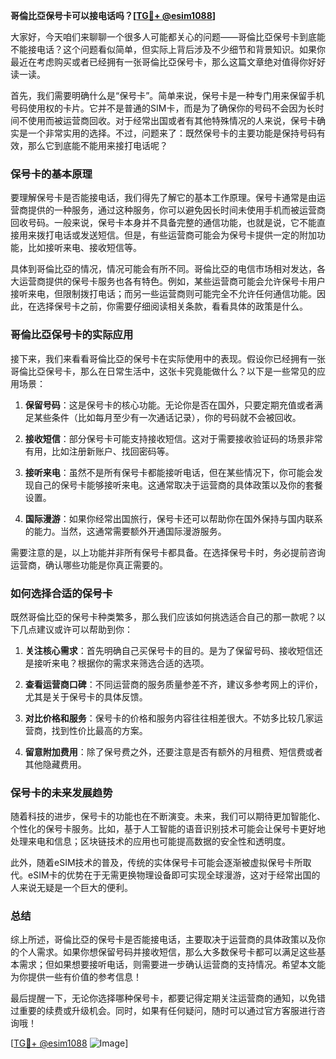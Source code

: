 **哥倫比亞保号卡可以接电话吗？[[TG💪+ @esim1088](https://t.me/s/esim1088)]**

大家好，今天咱们来聊聊一个很多人可能都关心的问题——哥倫比亞保号卡到底能不能接电话？这个问题看似简单，但实际上背后涉及不少细节和背景知识。如果你最近在考虑购买或者已经拥有一张哥倫比亞保号卡，那么这篇文章绝对值得你好好读一读。

首先，我们需要明确什么是“保号卡”。简单来说，保号卡是一种专门用来保留手机号码使用权的卡片。它并不是普通的SIM卡，而是为了确保你的号码不会因为长时间不使用而被运营商回收。对于经常出国或者有其他特殊情况的人来说，保号卡确实是一个非常实用的选择。不过，问题来了：既然保号卡的主要功能是保持号码有效，那么它到底能不能用来接打电话呢？

### **保号卡的基本原理**

要理解保号卡是否能接电话，我们得先了解它的基本工作原理。保号卡通常是由运营商提供的一种服务，通过这种服务，你可以避免因长时间未使用手机而被运营商回收号码。一般来说，保号卡本身并不具备完整的通信功能，也就是说，它不能直接用来拨打电话或发送短信。但是，有些运营商可能会为保号卡提供一定的附加功能，比如接听来电、接收短信等。

具体到哥倫比亞的情况，情况可能会有所不同。哥倫比亞的电信市场相对发达，各大运营商提供的保号卡服务也各有特色。例如，某些运营商可能会允许保号卡用户接听来电，但限制拨打电话；而另一些运营商则可能完全不允许任何通信功能。因此，在选择保号卡之前，你需要仔细阅读相关条款，看看具体的政策是什么。

### **哥倫比亞保号卡的实际应用**

接下来，我们来看看哥倫比亞的保号卡在实际使用中的表现。假设你已经拥有一张哥倫比亞保号卡，那么在日常生活中，这张卡究竟能做什么？以下是一些常见的应用场景：

1. **保留号码**：这是保号卡的核心功能。无论你是否在国外，只要定期充值或者满足某些条件（比如每月至少有一次通话记录），你的号码就不会被回收。
   
2. **接收短信**：部分保号卡可能支持接收短信。这对于需要接收验证码的场景非常有用，比如注册新账户、找回密码等。

3. **接听来电**：虽然不是所有保号卡都能接听电话，但在某些情况下，你可能会发现自己的保号卡能够接听来电。这通常取决于运营商的具体政策以及你的套餐设置。

4. **国际漫游**：如果你经常出国旅行，保号卡还可以帮助你在国外保持与国内联系的能力。当然，这通常需要额外开通国际漫游服务。

需要注意的是，以上功能并非所有保号卡都具备。在选择保号卡时，务必提前咨询运营商，确认哪些功能是你真正需要的。

### **如何选择合适的保号卡**

既然哥倫比亞的保号卡种类繁多，那么我们应该如何挑选适合自己的那一款呢？以下几点建议或许可以帮助到你：

1. **关注核心需求**：首先明确自己买保号卡的目的。是为了保留号码、接收短信还是接听来电？根据你的需求来筛选合适的选项。

2. **查看运营商口碑**：不同运营商的服务质量参差不齐，建议多参考网上的评价，尤其是关于保号卡的具体反馈。

3. **对比价格和服务**：保号卡的价格和服务内容往往相差很大。不妨多比较几家运营商，找到性价比最高的方案。

4. **留意附加费用**：除了保号费之外，还要注意是否有额外的月租费、短信费或者其他隐藏费用。

### **保号卡的未来发展趋势**

随着科技的进步，保号卡的功能也在不断演变。未来，我们可以期待更加智能化、个性化的保号卡服务。比如，基于人工智能的语音识别技术可能会让保号卡更好地处理来电和信息；区块链技术的应用也可能提高数据的安全性和透明度。

此外，随着eSIM技术的普及，传统的实体保号卡可能会逐渐被虚拟保号卡所取代。eSIM卡的优势在于无需更换物理设备即可实现全球漫游，这对于经常出国的人来说无疑是一个巨大的便利。

### **总结**

综上所述，哥倫比亞的保号卡是否能接电话，主要取决于运营商的具体政策以及你的个人需求。如果你想保留号码并接收短信，那么大多数保号卡都可以满足这些基本需求；但如果想要接听电话，则需要进一步确认运营商的支持情况。希望本文能为你提供一些有价值的参考信息！

最后提醒一下，无论你选择哪种保号卡，都要记得定期关注运营商的通知，以免错过重要的续费或升级机会。同时，如果有任何疑问，随时可以通过官方客服进行咨询哦！

[[TG💪+ @esim1088](https://t.me/s/esim1088) ![Image](https://i.postimg.cc/4NQfJmqS/Snipaste-2025-05-13-00-14-12.png)]